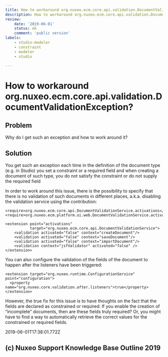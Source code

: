 ```yaml
---
title: How to workaround org.nuxeo.ecm.core.api.validation.DocumentValidationException
description: How to workaround org.nuxeo.ecm.core.api.validation.DocumentValidationException
review:
    date: '2019-06-01'
    status: ok
    comment: 'public version'
labels:
    - studio-modeler
    - constraint
    - modeler
    - studio

---
```

# How to workaround org.nuxeo.ecm.core.api.validation.DocumentValidationException?
## Problem
Why do I get such an exception and how to work around it?
## Solution
You get such an exception each time in the definition of the document type (e.g. in Studio) you set a constraint or a required field and when creating a document of such type, you do not satisfy the constraint or do not supply the required field

In order to work around this issue, there is the possibility to specify that there is no validation of such documents in different places, a.k.a. disabling the validation service using the contribution:

    <require>org.nuxeo.ecm.core.api.DocumentValidationService.activations</require>
    <require>org.nuxeo.ecm.platform.ui.web.DocumentValidationService.activations</require>

    <extension point="activations"
               target="org.nuxeo.ecm.core.api.DocumentValidationService">
        <validation activated="false" context="createDocument"/>
        <validation activated="false" context="saveDocument"/>
        <validation activated="false" context="importDocument"/>
        <validation context="jsfValidator" activated="false" />
    </extension>

You can also configure the validation of the fields of the document to happen after the listeners have been triggered:

    <extension target="org.nuxeo.runtime.ConfigurationService" point="configuration">
      <property name="org.nuxeo.core.validation.after.listeners">true</property>
    </extension>

However, the true fix for this issue is to have thoughts on the fact that the fields are declared as constrained or required: If you enable the creation of “incomplete” documents, then are these fields truly required? Or, you might have to find a way to automatically retrieve the correct values for the constrained or required fields.


2019-06-01T17:38:01.772Z
## (c) Nuxeo Support Knowledge Base Outline 2019

